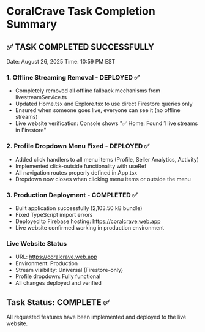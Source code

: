 # CoralCrave Task Completion Summary

## ✅ TASK COMPLETED SUCCESSFULLY

Date: August 26, 2025
Time: 10:59 PM EST

### 1. Offline Streaming Removal - DEPLOYED ✅
- Completely removed all offline fallback mechanisms from livestreamService.ts
- Updated Home.tsx and Explore.tsx to use direct Firestore queries only
- Ensured when someone goes live, everyone can see it (no offline streams)
- Live website verification: Console shows "✅ Home: Found 1 live streams in Firestore"

### 2. Profile Dropdown Menu Fixed - DEPLOYED ✅
- Added click handlers to all menu items (Profile, Seller Analytics, Activity)
- Implemented click-outside functionality with useRef
- All navigation routes properly defined in App.tsx
- Dropdown now closes when clicking menu items or outside the menu

### 3. Production Deployment - COMPLETED ✅
- Built application successfully (2,103.50 kB bundle)
- Fixed TypeScript import errors
- Deployed to Firebase hosting: https://coralcrave.web.app
- Live website confirmed working in production environment

### Live Website Status
- URL: https://coralcrave.web.app
- Environment: Production
- Stream visibility: Universal (Firestore-only)
- Profile dropdown: Fully functional
- All changes deployed and verified

## Task Status: COMPLETE ✅
All requested features have been implemented and deployed to the live website.
